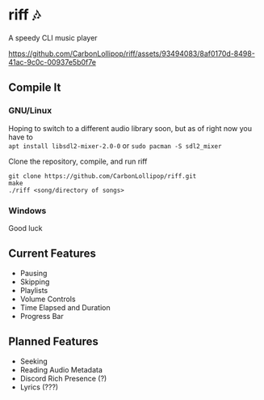 # riff 🎶
A speedy CLI music player

https://github.com/CarbonLollipop/riff/assets/93494083/8af0170d-8498-41ac-9c0c-00937e5b0f7e

## Compile It
### GNU/Linux
Hoping to switch to a different audio library soon, but as of right now you have to\
`apt install libsdl2-mixer-2.0-0`
or
`sudo pacman -S sdl2_mixer`

Clone the repository, compile, and run riff
```
git clone https://github.com/CarbonLollipop/riff.git
make
./riff <song/directory of songs>
```
### Windows
Good luck

## Current Features
- Pausing
- Skipping
- Playlists
- Volume Controls
- Time Elapsed and Duration
- Progress Bar

## Planned Features
- Seeking
- Reading Audio Metadata
- Discord Rich Presence (?)
- Lyrics (???)
